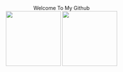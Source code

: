 

<!--
**bbbaipooo/bbbaipooo** is a ✨ _special_ ✨ repository because its `README.md` (this file) appears on your GitHub profile.

Here are some ideas to get you started:

- 🔭 I’m currently working on ...
- 🌱 I’m currently learning ...
- 👯 I’m looking to collaborate on ...
- 🤔 I’m looking for help with ...
- 💬 Ask me about ...
- 📫 How to reach me: ...
- 😄 Pronouns: ...
- ⚡ Fun fact: ...
-->
<div align="center">Welcome To My Github</div>
<div align="center">
  <img src="https://github-readme-stats.vercel.app/api?username=bbbaipooo&show_icons=true&theme=ocean_dark" height="150"/>
  <img src="https://github-readme-stats.vercel.app/api/top-langs/?username=bbbaipooo&layout=compact&theme=ocean_dark" height="150"/>  
</div>
  
